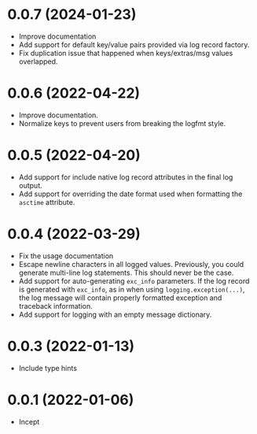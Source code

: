 # 0.0.7 (2024-01-23)

- Improve documentation
- Add support for default key/value pairs provided via log record factory.
- Fix duplication issue that happened when keys/extras/msg values overlapped.

# 0.0.6 (2022-04-22)

- Improve documentation.
- Normalize keys to prevent users from breaking the logfmt style.

# 0.0.5 (2022-04-20)

- Add support for include native log record attributes in the final log output.
- Add support for overriding the date format used when formatting the `asctime` attribute.

# 0.0.4 (2022-03-29)

- Fix the usage documentation
- Escape newline characters in all logged values. Previously, you could generate
  multi-line log statements. This should never be the case.
- Add support for auto-generating `exc_info` parameters. If the log record is
  generated with `exc_info`, as in when using `logging.exception(...)`, the
  log message will contain properly formatted exception and traceback information.
- Add support for logging with an empty message dictionary.

# 0.0.3 (2022-01-13)

- Include type hints

# 0.0.1 (2022-01-06)

- Incept
